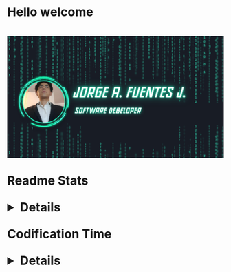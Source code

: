 <h1>Hello welcome<h1>

<img src="img1.png"/>

<p>Readme Stats</p>
<details><img src="https://github-readme-stats.vercel.app/api?username=LettucheLechuga&show_icons=true&theme=transparent)"/> </details>

<p>Codification Time</p>
<details ><img src="https://wakatime.com/share/@91a314c6-56b5-45c5-a61a-61cf52ba9e4c/ff4124de-84b2-408e-9d67-12edce02c546.png" /></details>


